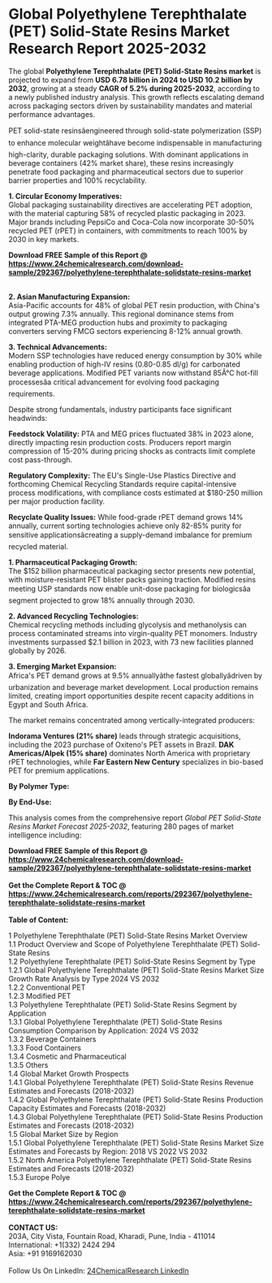<h1>Global Polyethylene Terephthalate (PET) Solid-State Resins Market Research Report 2025-2032</h1><p>The global <strong>Polyethylene Terephthalate (PET) Solid-State Resins market</strong> is projected to expand from <strong>USD 6.78 billion in 2024 to USD 10.2 billion by 2032</strong>, growing at a steady <strong>CAGR of 5.2% during 2025-2032</strong>, according to a newly published industry analysis. This growth reflects escalating demand across packaging sectors driven by sustainability mandates and material performance advantages.</p><p>PET solid-state resinsâengineered through solid-state polymerization (SSP) to enhance molecular weightâhave become indispensable in manufacturing high-clarity, durable packaging solutions. With dominant applications in beverage containers (42% market share), these resins increasingly penetrate food packaging and pharmaceutical sectors due to superior barrier properties and 100% recyclability.</p><p><strong>1. Circular Economy Imperatives:</strong><br>
Global packaging sustainability directives are accelerating PET adoption, with the material capturing 58% of recycled plastic packaging in 2023. Major brands including PepsiCo and Coca-Cola now incorporate 30-50% recycled PET (rPET) in containers, with commitments to reach 100% by 2030 in key markets.</p><div><b>Download FREE Sample of this Report @ 
            <a href="https://www.24chemicalresearch.com/download-sample/292367/polyethylene-terephthalate-solidstate-resins-market">
            https://www.24chemicalresearch.com/download-sample/292367/polyethylene-terephthalate-solidstate-resins-market</a></b></div><br><p><strong>2. Asian Manufacturing Expansion:</strong><br>
Asia-Pacific accounts for 48% of global PET resin production, with China's output growing 7.3% annually. This regional dominance stems from integrated PTA-MEG production hubs and proximity to packaging converters serving FMCG sectors experiencing 8-12% annual growth.</p><p><strong>3. Technical Advancements:</strong><br>
Modern SSP technologies have reduced energy consumption by 30% while enabling production of high-IV resins (0.80-0.85 dl/g) for carbonated beverage applications. Modified PET variants now withstand 85Â°C hot-fill processesâa critical advancement for evolving food packaging requirements.</p><p>Despite strong fundamentals, industry participants face significant headwinds:</p><p><strong>Feedstock Volatility:</strong> PTA and MEG prices fluctuated 38% in 2023 alone, directly impacting resin production costs. Producers report margin compression of 15-20% during pricing shocks as contracts limit complete cost pass-through.</p><p><strong>Regulatory Complexity:</strong> The EU's Single-Use Plastics Directive and forthcoming Chemical Recycling Standards require capital-intensive process modifications, with compliance costs estimated at $180-250 million per major production facility.</p><p><strong>Recyclate Quality Issues:</strong> While food-grade rPET demand grows 14% annually, current sorting technologies achieve only 82-85% purity for sensitive applicationsâcreating a supply-demand imbalance for premium recycled material.</p><p><strong>1. Pharmaceutical Packaging Growth:</strong><br>
The $152 billion pharmaceutical packaging sector presents new potential, with moisture-resistant PET blister packs gaining traction. Modified resins meeting USP  standards now enable unit-dose packaging for biologicsâa segment projected to grow 18% annually through 2030.</p><p><strong>2. Advanced Recycling Technologies:</strong><br>
Chemical recycling methods including glycolysis and methanolysis can process contaminated streams into virgin-quality PET monomers. Industry investments surpassed $2.1 billion in 2023, with 73 new facilities planned globally by 2026.</p><p><strong>3. Emerging Market Expansion:</strong><br>
Africa's PET demand grows at 9.5% annuallyâthe fastest globallyâdriven by urbanization and beverage market development. Local production remains limited, creating import opportunities despite recent capacity additions in Egypt and South Africa.</p><p>The market remains concentrated among vertically-integrated producers:</p><p><strong>Indorama Ventures (21% share)</strong> leads through strategic acquisitions, including the 2023 purchase of Oxiteno's PET assets in Brazil. <strong>DAK Americas/Alpek (15% share)</strong> dominates North America with proprietary rPET technologies, while <strong>Far Eastern New Century</strong> specializes in bio-based PET for premium applications.</p><p><strong>By Polymer Type:</strong></p><p><strong>By End-Use:</strong></p><p>This analysis comes from the comprehensive report <em>Global PET Solid-State Resins Market Forecast 2025-2032</em>, featuring 280 pages of market intelligence including:
</p><div><b>Download FREE Sample of this Report @ 
            <a href="https://www.24chemicalresearch.com/download-sample/292367/polyethylene-terephthalate-solidstate-resins-market">
            https://www.24chemicalresearch.com/download-sample/292367/polyethylene-terephthalate-solidstate-resins-market</a></b></div><br><div><b>Get the Complete Report & TOC @ 
            <a href="https://www.24chemicalresearch.com/reports/292367/polyethylene-terephthalate-solidstate-resins-market">
            https://www.24chemicalresearch.com/reports/292367/polyethylene-terephthalate-solidstate-resins-market</a></b></div><br>
            <b>Table of Content:</b><p>1 Polyethylene Terephthalate (PET) Solid-State Resins Market Overview<br />
    1.1 Product Overview and Scope of Polyethylene Terephthalate (PET) Solid-State Resins<br />
    1.2 Polyethylene Terephthalate (PET) Solid-State Resins Segment by Type<br />
        1.2.1 Global Polyethylene Terephthalate (PET) Solid-State Resins Market Size Growth Rate Analysis by Type 2024 VS 2032<br />
        1.2.2 Conventional PET<br />
        1.2.3 Modified PET<br />
    1.3 Polyethylene Terephthalate (PET) Solid-State Resins Segment by Application<br />
        1.3.1 Global Polyethylene Terephthalate (PET) Solid-State Resins Consumption Comparison by Application: 2024 VS 2032<br />
        1.3.2 Beverage Containers<br />
        1.3.3 Food Containers<br />
        1.3.4 Cosmetic and Pharmaceutical<br />
        1.3.5 Others<br />
    1.4 Global Market Growth Prospects<br />
        1.4.1 Global Polyethylene Terephthalate (PET) Solid-State Resins Revenue Estimates and Forecasts (2018-2032)<br />
        1.4.2 Global Polyethylene Terephthalate (PET) Solid-State Resins Production Capacity Estimates and Forecasts (2018-2032)<br />
        1.4.3 Global Polyethylene Terephthalate (PET) Solid-State Resins Production Estimates and Forecasts (2018-2032)<br />
    1.5 Global Market Size by Region<br />
        1.5.1 Global Polyethylene Terephthalate (PET) Solid-State Resins Market Size Estimates and Forecasts by Region: 2018 VS 2022 VS 2032<br />
        1.5.2 North America Polyethylene Terephthalate (PET) Solid-State Resins Estimates and Forecasts (2018-2032)<br />
        1.5.3 Europe Polye</p><div><b>Get the Complete Report & TOC @ 
            <a href="https://www.24chemicalresearch.com/reports/292367/polyethylene-terephthalate-solidstate-resins-market">
            https://www.24chemicalresearch.com/reports/292367/polyethylene-terephthalate-solidstate-resins-market</a></b></div><br><b>CONTACT US:</b><br>
            203A, City Vista, Fountain Road, Kharadi, Pune, India - 411014<br>
            International: +1(332) 2424 294<br>
            Asia: +91 9169162030 <br><br>
            Follow Us On LinkedIn: <a href="https://www.linkedin.com/company/24chemicalresearch/">24ChemicalResearch LinkedIn</a>